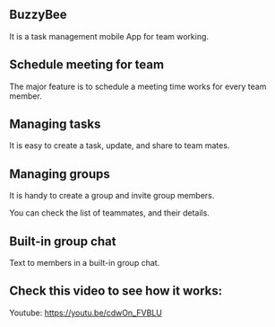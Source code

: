 ## BuzzyBee

It is a task management mobile App for team working.

## Schedule meeting for team

The major feature is to schedule a meeting time works for every team member.

## Managing tasks

It is easy to create a task, update, and share to team mates.

## Managing groups

It is handy to create a group and invite group members.

You can check the list of teammates, and their details.

## Built-in group chat

Text to members in a built-in group chat.

## Check this video to see how it works:

Youtube: https://youtu.be/cdwOn_FVBLU
